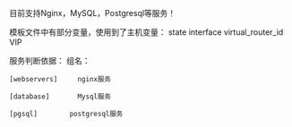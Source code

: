 目前支持Nginx，MySQL，Postgresql等服务！

模板文件中有部分变量，使用到了主机变量：
state
interface
virtual_router_id
VIP

服务判断依据：
组名：

```shell
[webservers]     nginx服务

[database]       Mysql服务

[pgsql]        postgresql服务
```